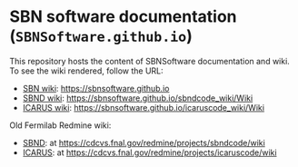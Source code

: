 # SBN software documentation (`SBNSoftware.github.io`)

This repository hosts the content of SBNSoftware documentation and wiki.
To see the wiki rendered, follow the URL:
* [SBN wiki](https://sbnsoftware.github.io): https://sbnsoftware.github.io
* [SBND wiki](https://sbnsoftware.github.io/sbndcode_wiki/Wiki): https://sbnsoftware.github.io/sbndcode_wiki/Wiki
* [ICARUS wiki](https://sbnsoftware.github.io/icaruscode_wiki/Wiki): https://sbnsoftware.github.io/icaruscode_wiki/Wiki

Old Fermilab Redmine wiki:
* [SBND](https://cdcvs.fnal.gov/redmine/projects/sbndcode/wiki): at https://cdcvs.fnal.gov/redmine/projects/sbndcode/wiki
* [ICARUS](https://cdcvs.fnal.gov/redmine/projects/icaruscode/wiki): at https://cdcvs.fnal.gov/redmine/projects/icaruscode/wiki


